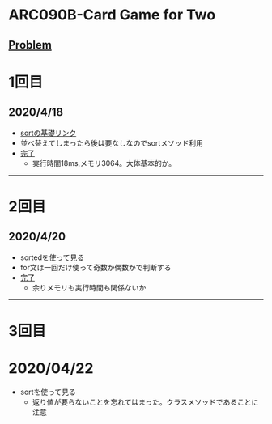 # ARC090B-Card Game for Two
[Problem](https://atcoder.jp/contests/abc088/tasks/abc088_b)
-----
# 1回目
## 2020/4/18
* [sortの基礎リンク](https://note.nkmk.me/python-list-sort-sorted/)
* 並べ替えてしまったら後は要なしなのでsortメソッド利用
* [完了](https://atcoder.jp/contests/abc088/submissions/12035384)
    * 実行時間18ms,メモリ3064。大体基本的か。
-----
# 2回目
## 2020/4/20
* sortedを使って見る
* for文は一回だけ使って奇数か偶数かで判断する
* [完了](https://atcoder.jp/contests/abc088/submissions/12168591)
    * 余りメモリも実行時間も関係ないか
-----
# 3回目
# 2020/04/22
* sortを使って見る
    * 返り値が要らないことを忘れてはまった。クラスメソッドであることに注意